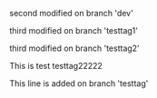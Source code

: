 
second modified on branch 'dev'

third modified on branch 'testtag1'

third modified on branch 'testtag2'

This is test testtag22222

This line is added on branch 'testtag'
